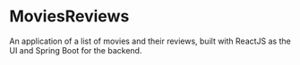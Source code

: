 # MoviesReviews
An application of a list of movies and their reviews, built with ReactJS as the UI and Spring Boot for the backend. 
